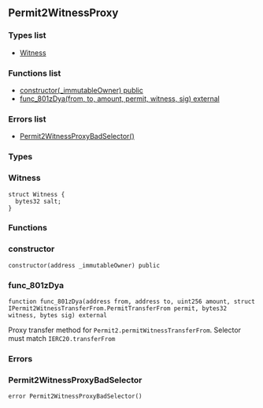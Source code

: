 
## Permit2WitnessProxy

### Types list
- [Witness](#witness)

### Functions list
- [constructor(_immutableOwner) public](#constructor)
- [func_801zDya(from, to, amount, permit, witness, sig) external](#func_801zdya)

### Errors list
- [Permit2WitnessProxyBadSelector() ](#permit2witnessproxybadselector)

### Types
### Witness

```solidity
struct Witness {
  bytes32 salt;
}
```

### Functions
### constructor

```solidity
constructor(address _immutableOwner) public
```

### func_801zDya

```solidity
function func_801zDya(address from, address to, uint256 amount, struct IPermit2WitnessTransferFrom.PermitTransferFrom permit, bytes32 witness, bytes sig) external
```
Proxy transfer method for `Permit2.permitWitnessTransferFrom`. Selector must match `IERC20.transferFrom`

### Errors
### Permit2WitnessProxyBadSelector

```solidity
error Permit2WitnessProxyBadSelector()
```


